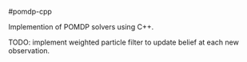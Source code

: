 #pomdp-cpp

Implemention of POMDP solvers using C++.

TODO: implement weighted particle filter to update belief at each new observation.
